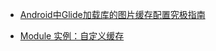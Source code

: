 - [Android中Glide加载库的图片缓存配置究极指南](http://www.jb51.net/article/83156.htm)

- [Module 实例：自定义缓存](http://mrfu.me/2016/02/28/Glide_Module_Example_Customize_Caching/?utm_source=tuicool&utm_medium=referral)

